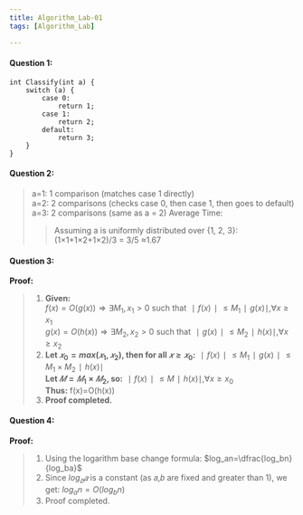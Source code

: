 ```yaml
---
title: Algorithm_Lab-01
tags: [Algorithm_Lab]

---
```


#### Question 1:  
```c=
int Classify(int a) {
    switch (a) {
        case 0:
            return 1;
        case 1:
            return 2;
        default:
            return 3;
    }
}
```
#### Question 2:  
>a=1: 1 comparison (matches case 1 directly)  
>a=2: 2 comparisons (checks case 0, then case 1, then goes to default)  
>a=3: 2 comparisons (same as a = 2)
>Average Time:  
>>Assuming a is uniformly distributed over {1, 2, 3}: (1×1+1×2+1×2)/3 = 3/5 ≈1.67  
#### Question 3:  
**Proof:**
>1. **Given:**  
>$f(x)=O(g(x))⇒∃M_1, x_1>0$ such that $∣f(x)∣ ≤ M_1∣g(x)∣, ∀x≥x_1$  
>$g(x)=O(h(x))⇒∃M_2, x_2>0$ such that $∣g(x)∣ ≤ M_2∣h(x)∣, ∀x≥x_2$  
>2. **Let $𝑥_0=max⁡(𝑥_1, 𝑥_2)$, then for all $𝑥≥𝑥_0$:** $∣f(x)∣ ≤ M_1∣g(x)∣ ≤ M_1×M_2∣h(x)∣$  
**Let $𝑀=𝑀_1×𝑀_2$, so:** $∣f(x)∣ ≤ M∣h(x)∣, ∀x≥x_0$  
**Thus:** f(x)=O(h(x))
>3. **Proof completed.**
#### Question 4:  
**Proof:**
>1. Using the logarithm base change formula: $log_an=\dfrac{log_bn}{log_ba}$  
>2. Since $log⁡_𝑏𝑎$ is a constant (as 𝑎,𝑏 are fixed and greater than 1), we get: $log_an=O(log_bn)$  
>3. Proof completed.  